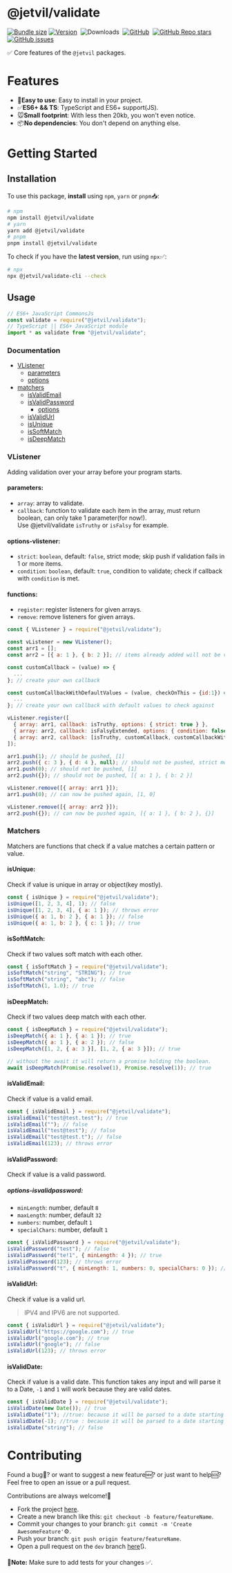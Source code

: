 # @jetvil/validate

[![Bundle size](https://img.shields.io/bundlephobia/min/@jetvil/validate/latest?label=Bundle%20Size&style=for-the-badge)](https://bundlephobia.com/package/@jetvil/validate@latest)
[![Version](https://img.shields.io/npm/v/@jetvil/validate?style=for-the-badge&color=cb3837&logo=npm)](https://www.npmjs.com/package/@jetvil/validate)&nbsp;
![Downloads](https://img.shields.io/npm/dt/@jetvil/validate?style=for-the-badge)&nbsp;
[![GitHub](https://img.shields.io/github/license/jetvil/validate?style=for-the-badge)](https://github.com/jetvil/validate/blob/main/LICENSE)&nbsp;
[![GitHub Repo stars](https://img.shields.io/github/stars/jetvil/validate?color=E9E9E9&logo=Github&style=for-the-badge)](https://www.github.com/jetvil/validate)&nbsp;
[![GitHub issues](https://img.shields.io/github/issues-raw/jetvil/validate?label=issues&style=for-the-badge)](https://github.com/jetvil/validate/issues)&nbsp;

✅ Core features of the `@jetvil` packages.

# Features

- 🚀**Easy to use**: Easy to install in your project.
- ✅**ES6+ && TS**: TypeScript and ES6+ support(JS).
- 🐭**Small footprint**: With less then 20kb, you won't even notice.
- 📦**No dependencies**: You don't depend on anything else.

# Getting Started

## Installation

To use this package, **install** using `npm`, `yarn` or `pnpm`📥:

```bash
# npm
npm install @jetvil/validate
# yarn
yarn add @jetvil/validate
# pnpm
pnpm install @jetvil/validate
```

To check if you have the **latest version**, run using `npx`✅:

```bash
# npx
npx @jetvil/validate-cli --check
```

## Usage

```js
// ES6+ JavaScript CommonsJs
const validate = require("@jetvil/validate");
// TypeScript || ES6+ JavaScript module
import * as validate from "@jetvil/validate";
```

### Documentation

- [VListener](#vlistener)
  - [parameters](#parameters)
  - [options](#options-vlistener)
- [matchers](#matchers)
  - [isValidEmail](#isvalidemail)
  - [isValidPassword](#isvalidpassword)
    - [options](#options-isvalidpassword)
  - [isValidUrl](#isvalidurl)
  - [isUnique](#isunique)
  - [isSoftMatch](#issoftmatch)
  - [isDeepMatch](#isdeepmatch)

### VListener

Adding validation over your array before your program starts.

#### **parameters**:

- `array`: array to validate.
- `callback`: function to validate each item in the array, must return boolean, can only take 1 parameter(for now!).  
 Use @jetvil/validate `isTruthy` or `isFalsy` for example.
<!-- To Be Extended with callback array to validate even more! -->

#### **options-vlistener**:

- `strict`: `boolean`, default: `false`, strict mode; skip push if validation fails in 1 or more items.
- `condition`: `boolean`, default: `true`, condition to validate; check if callback with `condition` is met.

#### **functions**:

- `register`: register listeners for given arrays.
- `remove`: remove listeners for given arrays.

```js
const { VListener } = require("@jetvil/validate");

const vListener = new VListener();
const arr1 = [];
const arr2 = [{ a: 1 }, { b: 2 }]; // items already added will not be validated.

const customCallback = (value) => {
  ...
}; // create your own callback

const customCallbackWithDefaultValues = (value, checkOnThis = {id:1}) => {
  ...
}; // create your own callback with default values to check against

vListener.register([
  { array: arr1, callback: isTruthy, options: { strict: true } },
  { array: arr2, callback: isFalsyExtended, options: { condition: false } },
  { array: arr2, callback: [isTruthy, customCallback, customCallbackWithDefaultValues], options: { strict: true } },
]);

arr1.push(1); // should be pushed, [1]
arr2.push({ c: 3 }, { d: 4 }, null); // should not be pushed, strict mode is on, [{ a: 1 }, { b: 2 }]
arr1.push(0); // should not be pushed, [1]
arr2.push({}); // should not be pushed, [{ a: 1 }, { b: 2 }]

vListener.remove([{ array: arr1 }]);
arr1.push(0); // can now be pushed again, [1, 0]

vListener.remove([{ array: arr2 }]);
arr2.push({}); // can now be pushed again, [{ a: 1 }, { b: 2 }, {}]
```

### Matchers

Matchers are functions that check if a value matches a certain pattern or value.

#### **isUnique**:

Check if value is unique in array or object(key mostly).

```js
const { isUnique } = require("@jetvil/validate");
isUnique([1, 2, 3, 4], 1); // false
isUnique([1, 2, 3, 4], { a: 1 }); // throws error
isUnique({ a: 1, b: 2 }, { a: 1 }); // false
isUnique({ a: 1, b: 2 }, { c: 1 }); // true
```

#### **isSoftMatch**:

Check if two values soft match with each other.

```js
const { isSoftMatch } = require("@jetvil/validate");
isSoftMatch("string", "STRING"); // true
isSoftMatch("string", "abc"); // false
isSoftMatch(1, 1.0); // true
```

#### **isDeepMatch**:

Check if two values deep match with each other.

```js
const { isDeepMatch } = require("@jetvil/validate");
isDeepMatch({ a: 1 }, { a: 1 }); // true
isDeepMatch({ a: 1 }, { a: 2 }); // false
isDeepMatch([1, 2, { a: 3 }], [1, 2, { a: 3 }]); // true

// without the await it will return a promise holding the boolean.
await isDeepMatch(Promise.resolve(1), Promise.resolve(1)); // true
```

#### **isValidEmail**:

Check if value is a valid email.

```js
const { isValidEmail } = require("@jetvil/validate");
isValidEmail("test@test.test"); // true
isValidEmail(""); // false
isValidEmail("test@test"); // false
isValidEmail("test@test.t"); // false
isValidEmail(123); // throws error
```

#### **isValidPassword**:

Check if value is a valid password.

##### **options-isvalidpassword**:

- `minLength`: number, default `8`
- `maxLength`: number, default `32`
- `numbers`: number, default `1`
- `specialChars`: number, default `1`

```js
const { isValidPassword } = require("@jetvil/validate");
isValidPassword("test"); // false
isValidPassword("te!1", { minLength: 4 }); // true
isValidPassword(123); // throws error
isValidPassword("t", { minLength: 1, numbers: 0, specialChars: 0 }); // true
```

#### **isValidUrl**:

Check if value is a valid url.

> IPV4 and IPV6 are not supported.

```js
const { isValidUrl } = require("@jetvil/validate");
isValidUrl("https://google.com"); // true
isValidUrl("google.com"); // true
isValidUrl("google"); // false
isValidUrl(123); // throws error
```

#### **isValidDate**:

Check if value is a valid date.
This function takes any input and will parse it to a Date, `-1` and `1` will work because they are valid dates.

```js
const { isValidDate } = require("@jetvil/validate");
isValidDate(new Date()); // true
isValidDate("1"); //true: because it will be parsed to a date starting from 1970.
isValidDate(-1); //true : because it will be parsed to a date starting from 1970, moving backwards.
isValidDate("string"); // false
```

# Contributing

Found a bug🦟? or want to suggest a new feature🆕? or just want to help🆘? </br>
Feel free to open an issue or a pull request.

Contributions are always welcome!🎉

- Fork the project [here](https://github.com/jetvil/validate/fork).
- Create a new branch like this: `git checkout -b feature/featureName`.
- Commit your changes to your branch: `git commit -m 'Create AwesomeFeature'`⚙️.
- Push your branch: `git push origin feature/featureName`.
- Open a pull request on the `dev` branch [here](https://github.com/jetvil/validate/pulls)🔃.

📒**Note:** Make sure to add tests for your changes ✅.
